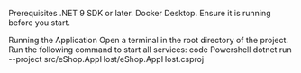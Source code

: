 Prerequisites
.NET 9 SDK or later.
Docker Desktop. Ensure it is running before you start.

Running the Application
Open a terminal in the root directory of the project.
Run the following command to start all services:
code
Powershell
dotnet run --project src/eShop.AppHost/eShop.AppHost.csproj